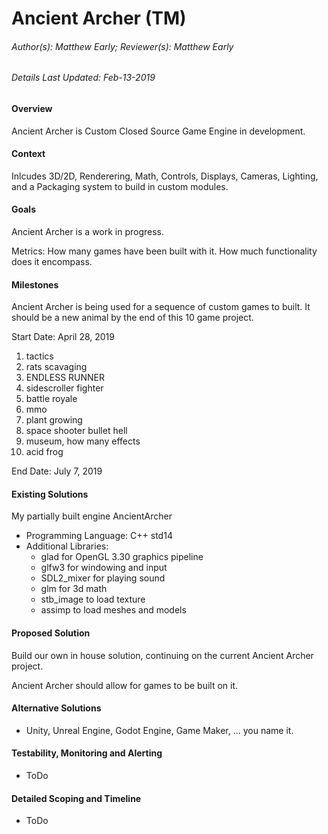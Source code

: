 # Ancient Archer (TM)

###### Author(s): Matthew Early;  Reviewer(s): Matthew Early

###### Details Last Updated: Feb-13-2019

#### Overview

Ancient Archer is Custom Closed Source Game Engine in development.

#### Context

Inlcudes 3D/2D, Renderering, Math, Controls, Displays, Cameras, Lighting, and a Packaging system to build in custom modules.

#### Goals

Ancient Archer is a work in progress. 

Metrics: How many games have been built with it. How much functionality does it encompass.  

#### Milestones

Ancient Archer is being used for a sequence of custom games to built. It should be a new animal by the end of this 10 game project.

Start Date: April 28, 2019

1. tactics
2. rats scavaging
3. ENDLESS RUNNER
4. sidescroller fighter
5. battle royale
6. mmo
7. plant growing
8. space shooter bullet hell
9. museum, how many effects
10. acid frog

End Date: July 7, 2019

#### Existing Solutions

My partially built engine AncientArcher

* Programming Language: C++ std14
* Additional Libraries: 
    * glad for OpenGL 3.30 graphics pipeline
    * glfw3 for windowing and input
    * SDL2_mixer for playing sound
    * glm for 3d math
    * stb_image to load texture
    * assimp to load meshes and models

#### Proposed Solution

Build our own in house solution, continuing on the current Ancient Archer project.

Ancient Archer should allow for games to be built on it.

#### Alternative Solutions

* Unity, Unreal Engine, Godot Engine, Game Maker, ... you name it.

#### Testability, Monitoring and Alerting

* ToDo

#### Detailed Scoping and Timeline

* ToDo

